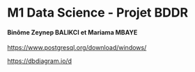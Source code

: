 # M1 Data Science - Projet BDDR

#### Binôme Zeynep BALIKCI et Mariama MBAYE


https://www.postgresql.org/download/windows/

https://dbdiagram.io/d
